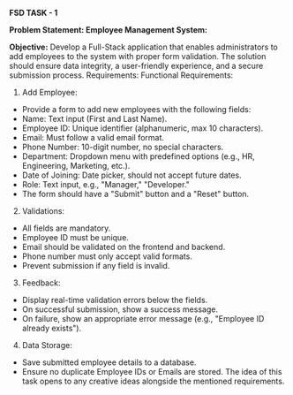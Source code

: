 **FSD TASK - 1**

**Problem Statement: Employee Management System:**

**Objective:**
Develop a Full-Stack application that enables administrators to add employees to the system with
proper form validation. The solution should ensure data integrity, a user-friendly experience, and a
secure submission process.
Requirements:
Functional Requirements:
1. Add Employee:
- Provide a form to add new employees with the following fields:
- Name: Text input (First and Last Name).
- Employee ID: Unique identifier (alphanumeric, max 10 characters).
- Email: Must follow a valid email format.
- Phone Number: 10-digit number, no special characters.
- Department: Dropdown menu with predefined options (e.g., HR, Engineering, Marketing, etc.).
- Date of Joining: Date picker, should not accept future dates.
- Role: Text input, e.g., "Manager," "Developer."
- The form should have a "Submit" button and a "Reset" button.
2. Validations:
-  All fields are mandatory.
-  Employee ID must be unique.
-  Email should be validated on the frontend and backend.
-  Phone number must only accept valid formats.
-  Prevent submission if any field is invalid.
3. Feedback:
- Display real-time validation errors below the fields.
- On successful submission, show a success message.
- On failure, show an appropriate error message (e.g., "Employee ID already exists").
4. Data Storage:
- Save submitted employee details to a database.
- Ensure no duplicate Employee IDs or Emails are stored.
The idea of this task opens to any creative ideas alongside the mentioned
requirements.
